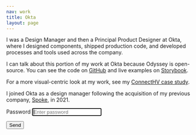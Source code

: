 ```yaml
---
nav: work
title: Okta
layout: page
---
```


<div class="infobox">
    <p>I was a Design Manager and then a Principal Product Designer at Okta, where I designed components, shipped production code, and developed processes and tools used across the company.</p>
    <p>I can talk about this portion of my work at Okta because Odyssey is open-source. You can see the code on <a href="https://github.com/okta/odyssey">GitHub</a> and live examples on <a href="https://odyssey-storybook.okta.design/">Storybook</a>.</p>
    <p>For a more visual-centric look at my work, see my <a href="{% link work/connecthv.md %}">ConnectHV case study</a>.</p>
</div>

I joined Okta as a design manager following the acquisition of my previous company, <a href="{% link work/spoke.md %}">Spoke</a>, in 2021.

<form
  action="#"
  method="GET"
  class="container contact"
  id="login-form"
>
    <div class="field half">
        <label for="message">Password</label>
        <input type="password" id="password" autofocus placeholder="Enter password" />
    </div>

<button type="submit" class="button" onclick="checkPassword()">Send</button>

</form>

<div id="protected">
</div>

<script>
    function checkPassword() {
        const password = document.getElementById('password').value;
        if (password === atob('S29zY2hlaTE3MDEk')) {
            document.getElementById('protected').style.display = 'block';
            document.getElementById('login-form').style.display = 'none';
            fetch('{% link assets/data/okta.html %}')
                .then(response => response.text())
                .then(data => {
                    document.getElementById('protected').outerHTML = data;
                })
                .catch(error => console.error('Error fetching content:', error));
        }
    }
</script>
